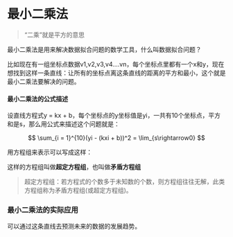# 最小二乘法

> “二乘”就是平方的意思

最小二乘法是用来解决数据拟合问题的数学工具，什么叫数据拟合问题？

比如现在有一组坐标点数据v1,v2,v3,v4....vn，每个坐标点里都有一个x和y，现在想找到这样一条直线：让所有的坐标点离这条直线的距离的平方和最小，这个就是最小二乘法要解决的问题。

#### 最小二乘法的公式描述
设直线方程式y = kx + b，每个坐标点的y坐标值是yi，一共有10个坐标点，平方和是s，那么用公式来描述这个问题就是：

$$ \sum_{i = 1}^{10}(yi - (kxi + b))^2 = \lim_{s\rightarrow0} $$

用方程组来表示可以写成这样：


这样的方程组叫做**超定方程组**，也叫做**矛盾方程组**

> 超定方程组：若方程式的个数多于未知数的个数，则方程组往往无解，此类方程组称为矛盾方程组(或超定方程组)。

### 最小二乘法的实际应用

可以通过这条直线去预测未来的数据的发展趋势。



